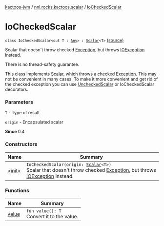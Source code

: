 [kactoos-jvm](../../index.md) / [nnl.rocks.kactoos.scalar](../index.md) / [IoCheckedScalar](.)

# IoCheckedScalar

`class IoCheckedScalar<out T : `[`Any`](https://kotlinlang.org/api/latest/jvm/stdlib/kotlin/-any/index.html)`> : `[`Scalar`](../../nnl.rocks.kactoos/-scalar/index.md)`<T>` [(source)](https://github.com/neonailol/kactoos/blob/master/kactoos-jvm/src/main/kotlin/nnl/rocks/kactoos/scalar/IoCheckedScalar.kt#L23)

Scalar that doesn't throw checked [Exception](https://kotlinlang.org/api/latest/jvm/stdlib/kotlin/-exception/index.html), but throws
[IOException](#) instead.

There is no thread-safety guarantee.

This class implements [Scalar](../../nnl.rocks.kactoos/-scalar/index.md), which throws a checked
[Exception](https://kotlinlang.org/api/latest/jvm/stdlib/kotlin/-exception/index.html). This may not be convenient in many cases. To make
it more convenient and get rid of the checked exception you can
use [UncheckedScalar](../-unchecked-scalar/index.md) or IoCheckedScalar decorators.

### Parameters

`T` - Type of result

`origin` - Encapsulated scalar

**Since**
0.4

### Constructors

| Name | Summary |
|---|---|
| [&lt;init&gt;](-init-.md) | `IoCheckedScalar(origin: `[`Scalar`](../../nnl.rocks.kactoos/-scalar/index.md)`<T>)`<br>Scalar that doesn't throw checked [Exception](https://kotlinlang.org/api/latest/jvm/stdlib/kotlin/-exception/index.html), but throws [IOException](#) instead. |

### Functions

| Name | Summary |
|---|---|
| [value](value.md) | `fun value(): T`<br>Convert it to the value. |
